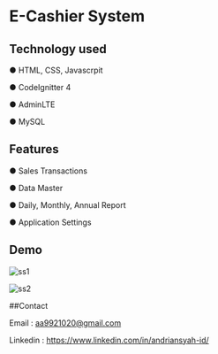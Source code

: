 # E-Cashier System

## Technology used

● HTML, CSS, Javascrpit

● CodeIgnitter 4

● AdminLTE

● MySQL

## Features

● Sales Transactions

● Data Master

● Daily, Monthly, Annual Report

● Application Settings

## Demo

![ss1](img/img1.png)


![ss2](img/img2.png)




##Contact

Email : aa9921020@gmail.com

Linkedin : https://www.linkedin.com/in/andriansyah-id/
